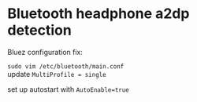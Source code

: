 # Bluetooth headphone a2dp detection

Bluez configuration fix:

`sudo vim /etc/bluetooth/main.conf`  
update `MultiProfile = single` 

set up autostart with `AutoEnable=true`